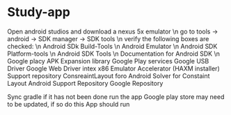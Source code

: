 # Study-app

Open android studios and download a nexus 5x emulator \n
go to tools -> android -> SDK manager -> SDK tools \n
verify the following boxes are checked: \n
  Android SDk Build-Tools \n
  Android Emulator \n
  Android SDK Platform-tools \n
  Android SDK Tools \n
  Documentation for Android SDK \n
  Google placy APK Expansion library
  Google Play services
  Google USB Driver
  Google Web Driver
  intex x86 Emulator Accelerator (HAXM installer)
  Support repository
    ConsreaintLayout foro Android
    Solver for Constaint Layout
    Android Support Repository
    Google Repository

Sync gradle if it has not been done
run the app
Google play store may need to be updated, if so do this
App should run
